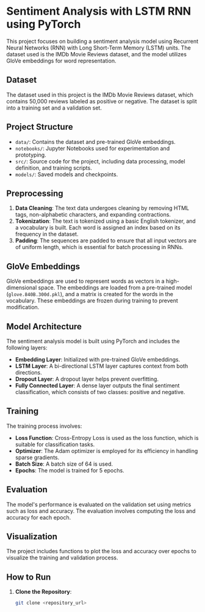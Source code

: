 # Sentiment Analysis with LSTM RNN using PyTorch

This project focuses on building a sentiment analysis model using Recurrent Neural Networks (RNN) with Long Short-Term Memory (LSTM) units. The dataset used is the IMDb Movie Reviews dataset, and the model utilizes GloVe embeddings for word representation.

## Dataset

The dataset used in this project is the IMDb Movie Reviews dataset, which contains 50,000 reviews labeled as positive or negative. The dataset is split into a training set and a validation set.

## Project Structure

- `data/`: Contains the dataset and pre-trained GloVe embeddings.
- `notebooks/`: Jupyter Notebooks used for experimentation and prototyping.
- `src/`: Source code for the project, including data processing, model definition, and training scripts.
- `models/`: Saved models and checkpoints.

## Preprocessing

1. **Data Cleaning**: The text data undergoes cleaning by removing HTML tags, non-alphabetic characters, and expanding contractions.
2. **Tokenization**: The text is tokenized using a basic English tokenizer, and a vocabulary is built. Each word is assigned an index based on its frequency in the dataset.
3. **Padding**: The sequences are padded to ensure that all input vectors are of uniform length, which is essential for batch processing in RNNs.

## GloVe Embeddings

GloVe embeddings are used to represent words as vectors in a high-dimensional space. The embeddings are loaded from a pre-trained model (`glove.840B.300d.pkl`), and a matrix is created for the words in the vocabulary. These embeddings are frozen during training to prevent modification.

## Model Architecture

The sentiment analysis model is built using PyTorch and includes the following layers:

- **Embedding Layer**: Initialized with pre-trained GloVe embeddings.
- **LSTM Layer**: A bi-directional LSTM layer captures context from both directions.
- **Dropout Layer**: A dropout layer helps prevent overfitting.
- **Fully Connected Layer**: A dense layer outputs the final sentiment classification, which consists of two classes: positive and negative.

## Training

The training process involves:

- **Loss Function**: Cross-Entropy Loss is used as the loss function, which is suitable for classification tasks.
- **Optimizer**: The Adam optimizer is employed for its efficiency in handling sparse gradients.
- **Batch Size**: A batch size of 64 is used.
- **Epochs**: The model is trained for 5 epochs.

## Evaluation

The model's performance is evaluated on the validation set using metrics such as loss and accuracy. The evaluation involves computing the loss and accuracy for each epoch.

## Visualization

The project includes functions to plot the loss and accuracy over epochs to visualize the training and validation process.

## How to Run

1. **Clone the Repository**:
   ```bash
   git clone <repository_url>
